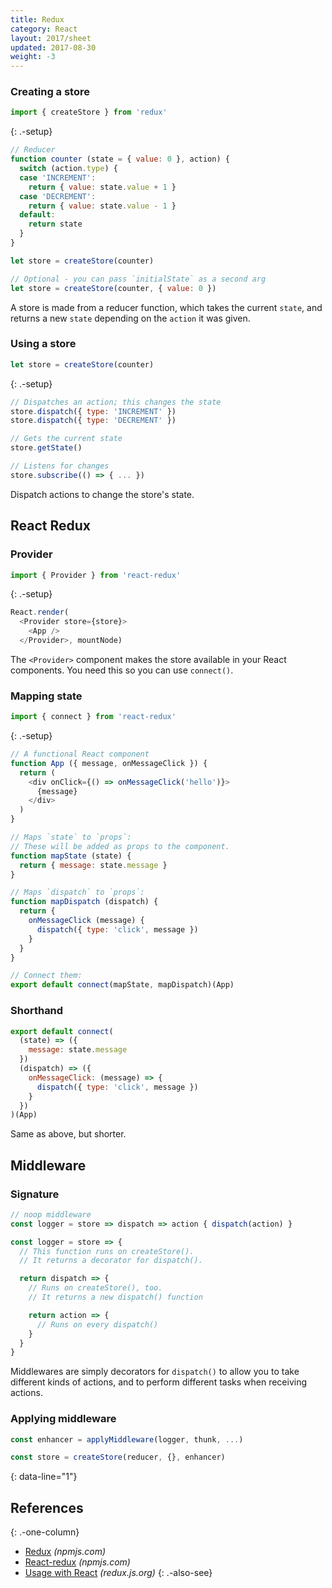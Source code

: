 ```yaml
---
title: Redux
category: React
layout: 2017/sheet
updated: 2017-08-30
weight: -3
---
```


### Creating a store

```js
import { createStore } from 'redux'
```
{: .-setup}

```js
// Reducer
function counter (state = { value: 0 }, action) {
  switch (action.type) {
  case 'INCREMENT':
    return { value: state.value + 1 }
  case 'DECREMENT':
    return { value: state.value - 1 }
  default:
    return state
  }
}
```

```js
let store = createStore(counter)
```

```js
// Optional - you can pass `initialState` as a second arg
let store = createStore(counter, { value: 0 })
```

A store is made from a reducer function, which takes the current `state`, and
returns a new `state` depending on the `action` it was given.

### Using a store

```js
let store = createStore(counter)
```
{: .-setup}

```js
// Dispatches an action; this changes the state
store.dispatch({ type: 'INCREMENT' })
store.dispatch({ type: 'DECREMENT' })
```

```js
// Gets the current state
store.getState()
```

```js
// Listens for changes
store.subscribe(() => { ... })
```

Dispatch actions to change the store's state.

## React Redux

### Provider

```js
import { Provider } from 'react-redux'
```
{: .-setup}

```js
React.render(
  <Provider store={store}>
    <App />
  </Provider>, mountNode)
```

The `<Provider>` component makes the store available in your React components. You need this so you can use `connect()`.

### Mapping state

```js
import { connect } from 'react-redux'
```
{: .-setup}

```js
// A functional React component
function App ({ message, onMessageClick }) {
  return (
    <div onClick={() => onMessageClick('hello')}>
      {message}
    </div>
  )
}
```

```js
// Maps `state` to `props`:
// These will be added as props to the component.
function mapState (state) {
  return { message: state.message }
}

// Maps `dispatch` to `props`:
function mapDispatch (dispatch) {
  return {
    onMessageClick (message) {
      dispatch({ type: 'click', message })
    }
  }
}

// Connect them:
export default connect(mapState, mapDispatch)(App)
```

### Shorthand

```js
export default connect(
  (state) => ({
    message: state.message
  })
  (dispatch) => ({
    onMessageClick: (message) => {
      dispatch({ type: 'click', message })
    }
  })
)(App)
```

Same as above, but shorter.

## Middleware

### Signature

```js
// noop middleware
const logger = store => dispatch => action { dispatch(action) }
```

```js
const logger = store => {
  // This function runs on createStore().
  // It returns a decorator for dispatch().

  return dispatch => {
    // Runs on createStore(), too.
    // It returns a new dispatch() function

    return action => {
      // Runs on every dispatch()
    }
  }
}
```

Middlewares are simply decorators for `dispatch()` to allow you to take
different kinds of actions, and to perform different tasks when receiving
actions.

### Applying middleware

```js
const enhancer = applyMiddleware(logger, thunk, ...)
```

```js
const store = createStore(reducer, {}, enhancer)
```
{: data-line="1"}

## References
{: .-one-column}

* [Redux](https://www.npmjs.com/package/redux) _(npmjs.com)_
* [React-redux](https://www.npmjs.com/package/react-redux) _(npmjs.com)_
* [Usage with React](http://redux.js.org/docs/basics/UsageWithReact.html) _(redux.js.org)_
{: .-also-see}
